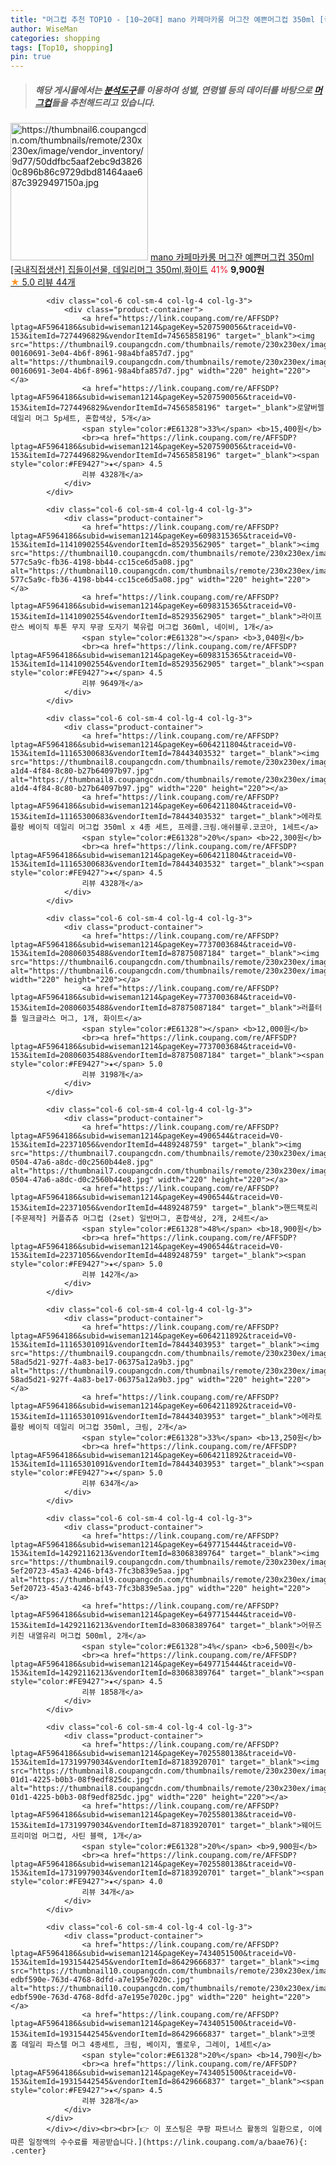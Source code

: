 ```yaml
---
title: "머그컵 추천 TOP10 - [10~20대] mano 카페마카롱 머그잔 예쁜머그컵 350ml [국내직접생산] 집들이선물, 데일리머그 350ml,화이트"
author: WiseMan
categories: shopping
tags: [Top10, shopping]
pin: true
---
```


> ##### 해당 게시물에서는 [**분석도구**](https://itemscout.io/)를 이용하여 **성별**, **연령별** 등의 데이터를 바탕으로 [**머그컵**](https://link.coupang.com/a/baae76)들을 추천해드리고 있습니다.
<div class="container"><div class="row">
            <div class="col-6 col-sm-4 col-lg-4 col-lg-3">
                <div class="product-container">
                    <a href="https://link.coupang.com/re/AFFSDP?lptag=AF5964186&subid=wiseman1214&pageKey=6389118263&traceid=V0-153&itemId=13610802540&vendorItemId=76149326358" target="_blank"><img src="https://thumbnail6.coupangcdn.com/thumbnails/remote/230x230ex/image/vendor_inventory/9d77/50ddfbc5aaf2ebc9d38260c896b86c9729dbd81464aae687c3929497150a.jpg" alt="https://thumbnail6.coupangcdn.com/thumbnails/remote/230x230ex/image/vendor_inventory/9d77/50ddfbc5aaf2ebc9d38260c896b86c9729dbd81464aae687c3929497150a.jpg" width="220" height="220"></a>
                    <a href="https://link.coupang.com/re/AFFSDP?lptag=AF5964186&subid=wiseman1214&pageKey=6389118263&traceid=V0-153&itemId=13610802540&vendorItemId=76149326358" target="_blank">mano 카페마카롱 머그잔 예쁜머그컵 350ml [국내직접생산] 집들이선물, 데일리머그 350ml,화이트</a>
                    <span style="color:#E61328">41%</span> <b>9,900원</b>
                    <br><a href="https://link.coupang.com/re/AFFSDP?lptag=AF5964186&subid=wiseman1214&pageKey=6389118263&traceid=V0-153&itemId=13610802540&vendorItemId=76149326358" target="_blank"><span style="color:#FE9427">★</span> 5.0
                    리뷰 44개</a>
                </div>
            </div>
            
            <div class="col-6 col-sm-4 col-lg-4 col-lg-3">
                <div class="product-container">
                    <a href="https://link.coupang.com/re/AFFSDP?lptag=AF5964186&subid=wiseman1214&pageKey=5207590056&traceid=V0-153&itemId=7274496829&vendorItemId=74565858196" target="_blank"><img src="https://thumbnail9.coupangcdn.com/thumbnails/remote/230x230ex/image/retail/images/176638497271930-00160691-3e04-4b6f-8961-98a4bfa857d7.jpg" alt="https://thumbnail9.coupangcdn.com/thumbnails/remote/230x230ex/image/retail/images/176638497271930-00160691-3e04-4b6f-8961-98a4bfa857d7.jpg" width="220" height="220"></a>
                    <a href="https://link.coupang.com/re/AFFSDP?lptag=AF5964186&subid=wiseman1214&pageKey=5207590056&traceid=V0-153&itemId=7274496829&vendorItemId=74565858196" target="_blank">로얄버렐 데일리 머그 5p세트, 혼합색상, 5개</a>
                    <span style="color:#E61328">33%</span> <b>15,400원</b>
                    <br><a href="https://link.coupang.com/re/AFFSDP?lptag=AF5964186&subid=wiseman1214&pageKey=5207590056&traceid=V0-153&itemId=7274496829&vendorItemId=74565858196" target="_blank"><span style="color:#FE9427">★</span> 4.5
                    리뷰 4328개</a>
                </div>
            </div>
            
            <div class="col-6 col-sm-4 col-lg-4 col-lg-3">
                <div class="product-container">
                    <a href="https://link.coupang.com/re/AFFSDP?lptag=AF5964186&subid=wiseman1214&pageKey=6098315365&traceid=V0-153&itemId=11410902554&vendorItemId=85293562905" target="_blank"><img src="https://thumbnail10.coupangcdn.com/thumbnails/remote/230x230ex/image/retail/images/2356671002600327-577c5a9c-fb36-4198-bb44-cc15ce6d5a08.jpg" alt="https://thumbnail10.coupangcdn.com/thumbnails/remote/230x230ex/image/retail/images/2356671002600327-577c5a9c-fb36-4198-bb44-cc15ce6d5a08.jpg" width="220" height="220"></a>
                    <a href="https://link.coupang.com/re/AFFSDP?lptag=AF5964186&subid=wiseman1214&pageKey=6098315365&traceid=V0-153&itemId=11410902554&vendorItemId=85293562905" target="_blank">라이프란스 베이직 투톤 무지 무광 도자기 북유럽 머그컵 360ml, 네이비, 1개</a>
                    <span style="color:#E61328"></span> <b>3,040원</b>
                    <br><a href="https://link.coupang.com/re/AFFSDP?lptag=AF5964186&subid=wiseman1214&pageKey=6098315365&traceid=V0-153&itemId=11410902554&vendorItemId=85293562905" target="_blank"><span style="color:#FE9427">★</span> 4.5
                    리뷰 9649개</a>
                </div>
            </div>
            
            <div class="col-6 col-sm-4 col-lg-4 col-lg-3">
                <div class="product-container">
                    <a href="https://link.coupang.com/re/AFFSDP?lptag=AF5964186&subid=wiseman1214&pageKey=6064211804&traceid=V0-153&itemId=11165300683&vendorItemId=78443403532" target="_blank"><img src="https://thumbnail8.coupangcdn.com/thumbnails/remote/230x230ex/image/retail/images/2021/08/31/18/5/3f1ae105-a1d4-4f84-8c80-b27b64097b97.jpg" alt="https://thumbnail8.coupangcdn.com/thumbnails/remote/230x230ex/image/retail/images/2021/08/31/18/5/3f1ae105-a1d4-4f84-8c80-b27b64097b97.jpg" width="220" height="220"></a>
                    <a href="https://link.coupang.com/re/AFFSDP?lptag=AF5964186&subid=wiseman1214&pageKey=6064211804&traceid=V0-153&itemId=11165300683&vendorItemId=78443403532" target="_blank">에라토 플랑 베이직 데일리 머그컵 350ml x 4종 세트, 프레클.크림.애쉬블루.코코아, 1세트</a>
                    <span style="color:#E61328">20%</span> <b>22,300원</b>
                    <br><a href="https://link.coupang.com/re/AFFSDP?lptag=AF5964186&subid=wiseman1214&pageKey=6064211804&traceid=V0-153&itemId=11165300683&vendorItemId=78443403532" target="_blank"><span style="color:#FE9427">★</span> 4.5
                    리뷰 4328개</a>
                </div>
            </div>
            
            <div class="col-6 col-sm-4 col-lg-4 col-lg-3">
                <div class="product-container">
                    <a href="https://link.coupang.com/re/AFFSDP?lptag=AF5964186&subid=wiseman1214&pageKey=7737003684&traceid=V0-153&itemId=20806035488&vendorItemId=87875087184" target="_blank"><img src="https://thumbnail6.coupangcdn.com/thumbnails/remote/230x230ex/image/vendor_inventory/3a83/038309f9ea286c30453035f9a236b7aaf32bf2fa26f49ccbce440c816a62.jpg" alt="https://thumbnail6.coupangcdn.com/thumbnails/remote/230x230ex/image/vendor_inventory/3a83/038309f9ea286c30453035f9a236b7aaf32bf2fa26f49ccbce440c816a62.jpg" width="220" height="220"></a>
                    <a href="https://link.coupang.com/re/AFFSDP?lptag=AF5964186&subid=wiseman1214&pageKey=7737003684&traceid=V0-153&itemId=20806035488&vendorItemId=87875087184" target="_blank">러플터틀 밀크글라스 머그, 1개, 화이트</a>
                    <span style="color:#E61328"></span> <b>12,000원</b>
                    <br><a href="https://link.coupang.com/re/AFFSDP?lptag=AF5964186&subid=wiseman1214&pageKey=7737003684&traceid=V0-153&itemId=20806035488&vendorItemId=87875087184" target="_blank"><span style="color:#FE9427">★</span> 5.0
                    리뷰 3198개</a>
                </div>
            </div>
            
            <div class="col-6 col-sm-4 col-lg-4 col-lg-3">
                <div class="product-container">
                    <a href="https://link.coupang.com/re/AFFSDP?lptag=AF5964186&subid=wiseman1214&pageKey=4906544&traceid=V0-153&itemId=22371056&vendorItemId=4489248759" target="_blank"><img src="https://thumbnail7.coupangcdn.com/thumbnails/remote/230x230ex/image/vendor_inventory/images/2016/06/24/14/1/50b98804-0504-47a6-a8dc-d0c2560b44e8.jpg" alt="https://thumbnail7.coupangcdn.com/thumbnails/remote/230x230ex/image/vendor_inventory/images/2016/06/24/14/1/50b98804-0504-47a6-a8dc-d0c2560b44e8.jpg" width="220" height="220"></a>
                    <a href="https://link.coupang.com/re/AFFSDP?lptag=AF5964186&subid=wiseman1214&pageKey=4906544&traceid=V0-153&itemId=22371056&vendorItemId=4489248759" target="_blank">핸드팩토리 [주문제작] 커플츄츄 머그컵 (2set) 일반머그, 혼합색상, 2개, 2세트</a>
                    <span style="color:#E61328">48%</span> <b>18,900원</b>
                    <br><a href="https://link.coupang.com/re/AFFSDP?lptag=AF5964186&subid=wiseman1214&pageKey=4906544&traceid=V0-153&itemId=22371056&vendorItemId=4489248759" target="_blank"><span style="color:#FE9427">★</span> 5.0
                    리뷰 142개</a>
                </div>
            </div>
            
            <div class="col-6 col-sm-4 col-lg-4 col-lg-3">
                <div class="product-container">
                    <a href="https://link.coupang.com/re/AFFSDP?lptag=AF5964186&subid=wiseman1214&pageKey=6064211892&traceid=V0-153&itemId=11165301091&vendorItemId=78443403953" target="_blank"><img src="https://thumbnail9.coupangcdn.com/thumbnails/remote/230x230ex/image/retail/images/4689585719925024-58ad5d21-927f-4a83-be17-06375a12a9b3.jpg" alt="https://thumbnail9.coupangcdn.com/thumbnails/remote/230x230ex/image/retail/images/4689585719925024-58ad5d21-927f-4a83-be17-06375a12a9b3.jpg" width="220" height="220"></a>
                    <a href="https://link.coupang.com/re/AFFSDP?lptag=AF5964186&subid=wiseman1214&pageKey=6064211892&traceid=V0-153&itemId=11165301091&vendorItemId=78443403953" target="_blank">에라토 플랑 베이직 데일리 머그컵 350ml, 크림, 2개</a>
                    <span style="color:#E61328">33%</span> <b>13,250원</b>
                    <br><a href="https://link.coupang.com/re/AFFSDP?lptag=AF5964186&subid=wiseman1214&pageKey=6064211892&traceid=V0-153&itemId=11165301091&vendorItemId=78443403953" target="_blank"><span style="color:#FE9427">★</span> 5.0
                    리뷰 634개</a>
                </div>
            </div>
            
            <div class="col-6 col-sm-4 col-lg-4 col-lg-3">
                <div class="product-container">
                    <a href="https://link.coupang.com/re/AFFSDP?lptag=AF5964186&subid=wiseman1214&pageKey=6497715444&traceid=V0-153&itemId=14292116213&vendorItemId=83068389764" target="_blank"><img src="https://thumbnail9.coupangcdn.com/thumbnails/remote/230x230ex/image/retail/images/1057285385508540-5ef20723-45a3-4246-bf43-7fc3b839e5aa.jpg" alt="https://thumbnail9.coupangcdn.com/thumbnails/remote/230x230ex/image/retail/images/1057285385508540-5ef20723-45a3-4246-bf43-7fc3b839e5aa.jpg" width="220" height="220"></a>
                    <a href="https://link.coupang.com/re/AFFSDP?lptag=AF5964186&subid=wiseman1214&pageKey=6497715444&traceid=V0-153&itemId=14292116213&vendorItemId=83068389764" target="_blank">어뮤즈키친 내열유리 머그컵 500ml, 2개</a>
                    <span style="color:#E61328">4%</span> <b>6,500원</b>
                    <br><a href="https://link.coupang.com/re/AFFSDP?lptag=AF5964186&subid=wiseman1214&pageKey=6497715444&traceid=V0-153&itemId=14292116213&vendorItemId=83068389764" target="_blank"><span style="color:#FE9427">★</span> 4.5
                    리뷰 1858개</a>
                </div>
            </div>
            
            <div class="col-6 col-sm-4 col-lg-4 col-lg-3">
                <div class="product-container">
                    <a href="https://link.coupang.com/re/AFFSDP?lptag=AF5964186&subid=wiseman1214&pageKey=7025580138&traceid=V0-153&itemId=17319979034&vendorItemId=87183920701" target="_blank"><img src="https://thumbnail8.coupangcdn.com/thumbnails/remote/230x230ex/image/retail/images/2023/09/14/10/7/a9b62e7b-01d1-4225-b0b3-08f9edf825dc.jpg" alt="https://thumbnail8.coupangcdn.com/thumbnails/remote/230x230ex/image/retail/images/2023/09/14/10/7/a9b62e7b-01d1-4225-b0b3-08f9edf825dc.jpg" width="220" height="220"></a>
                    <a href="https://link.coupang.com/re/AFFSDP?lptag=AF5964186&subid=wiseman1214&pageKey=7025580138&traceid=V0-153&itemId=17319979034&vendorItemId=87183920701" target="_blank">웨어드 프리미엄 머그컵, 사틴 블랙, 1개</a>
                    <span style="color:#E61328">20%</span> <b>9,900원</b>
                    <br><a href="https://link.coupang.com/re/AFFSDP?lptag=AF5964186&subid=wiseman1214&pageKey=7025580138&traceid=V0-153&itemId=17319979034&vendorItemId=87183920701" target="_blank"><span style="color:#FE9427">★</span> 4.0
                    리뷰 34개</a>
                </div>
            </div>
            
            <div class="col-6 col-sm-4 col-lg-4 col-lg-3">
                <div class="product-container">
                    <a href="https://link.coupang.com/re/AFFSDP?lptag=AF5964186&subid=wiseman1214&pageKey=7434051500&traceid=V0-153&itemId=19315442545&vendorItemId=86429666837" target="_blank"><img src="https://thumbnail10.coupangcdn.com/thumbnails/remote/230x230ex/image/retail/images/1688576085285648-edbf590e-763d-4768-8dfd-a7e195e7020c.jpg" alt="https://thumbnail10.coupangcdn.com/thumbnails/remote/230x230ex/image/retail/images/1688576085285648-edbf590e-763d-4768-8dfd-a7e195e7020c.jpg" width="220" height="220"></a>
                    <a href="https://link.coupang.com/re/AFFSDP?lptag=AF5964186&subid=wiseman1214&pageKey=7434051500&traceid=V0-153&itemId=19315442545&vendorItemId=86429666837" target="_blank">코멧 홈 데일리 파스텔 머그 4종세트, 크림, 베이지, 옐로우, 그레이, 1세트</a>
                    <span style="color:#E61328">20%</span> <b>14,790원</b>
                    <br><a href="https://link.coupang.com/re/AFFSDP?lptag=AF5964186&subid=wiseman1214&pageKey=7434051500&traceid=V0-153&itemId=19315442545&vendorItemId=86429666837" target="_blank"><span style="color:#FE9427">★</span> 4.5
                    리뷰 328개</a>
                </div>
            </div>
            </div></div><br><br>[👉 이 포스팅은 쿠팡 파트너스 활동의 일환으로, 이에 따른 일정액의 수수료를 제공받습니다.](https://link.coupang.com/a/baae76){: .center}